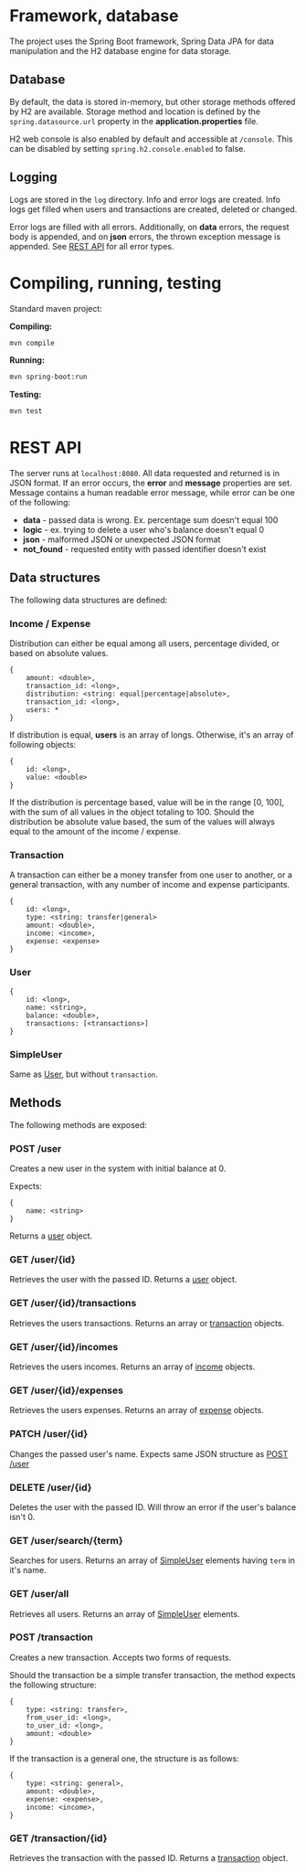 # Framework, database
The project uses the Spring Boot framework, Spring Data JPA for data manipulation and the H2 database engine for data storage.

## Database
By default, the data is stored in-memory, but other storage methods offered by H2 are available. Storage method and location is defined by the ```spring.datasource.url``` property in the **application.properties** file.

H2 web console is also enabled by default and accessible at ```/console```. This can be disabled by setting ```spring.h2.console.enabled``` to false.

## Logging
Logs are stored in the ```log``` directory. Info and error logs are created. Info logs get filled when users and transactions are created, deleted or changed.

Error logs are filled with all errors. Additionally, on **data** errors, the request body is appended, and on **json** errors, the thrown exception message is appended. See [REST API](#rest-api) for all error types.

# Compiling, running, testing
Standard maven project:

**Compiling:**
```bash
mvn compile
```
**Running:**
```bash
mvn spring-boot:run
```
**Testing:**
```bash
mvn test
```

# REST API
The server runs at ```localhost:8080```. All data requested and returned is in JSON format. If an error occurs, the **error** and **message** properties are set. Message contains a human readable error message, while error can be one of the following:
* **data** - passed data is wrong. Ex. percentage sum doesn't equal 100
* **logic** - ex. trying to delete a user who's balance doesn't equal 0
* **json** - malformed JSON or unexpected JSON format
* **not_found** - requested entity with passed identifier doesn't exist

## Data structures
The following data structures are defined:

### Income / Expense
Distribution can either be equal among all users, percentage divided, or based on absolute values.
```
{
    amount: <double>,
    transaction_id: <long>,
    distribution: <string: equal|percentage|absolute>,
    transaction_id: <long>,
    users: *
}
```
If distribution is equal, **users** is an array of longs. Otherwise, it's an array of following objects:
```
{
    id: <long>,
    value: <double>
}
```
If the distribution is percentage based, value will be in the range [0, 100], with the sum of all values in the object totaling to 100. Should the distribution be absolute value based, the sum of the values will always equal to the amount of the income / expense.

### Transaction
A transaction can either be a money transfer from one user to another, or a general transaction, with any number of income and expense participants.
```
{
    id: <long>,
    type: <string: transfer|general>
    amount: <double>,
    income: <income>,
    expense: <expense>
}
```

### User
```
{
    id: <long>,
    name: <string>,
    balance: <double>,
    transactions: [<transactions>]
}
```

### SimpleUser
Same as [User](#user), but without ```transaction```.

## Methods
The following methods are exposed:

### POST /user
Creates a new user in the system with initial balance at 0.

Expects:
```
{
    name: <string>
}
```

Returns a [user](#user) object.


### GET /user/{id}
Retrieves the user with the passed ID. Returns a [user](#user) object.

### GET /user/{id}/transactions
Retrieves the users transactions. Returns an array or [transaction](#transaction) objects.

### GET /user/{id}/incomes
Retrieves the users incomes. Returns an array of [income](#income--expense) objects.

### GET /user/{id}/expenses
Retrieves the users expenses. Returns an array of [expense](#income--expense) objects.

### PATCH /user/{id}
Changes the passed user's name. Expects same JSON structure as [POST /user](#post-user)

### DELETE /user/{id}
Deletes the user with the passed ID. Will throw an error if the user's balance isn't 0.

### GET /user/search/{term}
Searches for users. Returns an array of [SimpleUser](#simpleuser) elements having ```term``` in it's name.

### GET /user/all
Retrieves all users. Returns an array of [SimpleUser](#simpleuser) elements.

### POST /transaction
Creates a new transaction. Accepts two forms of requests.

Should the transaction be a simple transfer transaction, the method expects the following structure:
```
{
    type: <string: transfer>,
    from_user_id: <long>,
    to_user_id: <long>,
    amount: <double>
}
```

If the transaction is a general one, the structure is as follows:
```
{
    type: <string: general>,
    amount: <double>,
    expense: <expense>,
    income: <income>,
}
```

### GET /transaction/{id}
Retrieves the transaction with the passed ID. Returns a [transaction](#transaction) object.